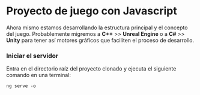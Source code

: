 # Proyecto de juego con Javascript
Ahora mismo estamos desarrollando la estructura principal y el concepto del juego.
Probablemente migremos a **C++** >> **Unreal Engine** o a **C#** >> **Unity** para tener así motores gráficos que faciliten el proceso de desarrollo.

### Iniciar el servidor
Entra en el directorio raíz del proyecto clonado y ejecuta el siguiente comando en una terminal:
```shell
ng serve -o
```
